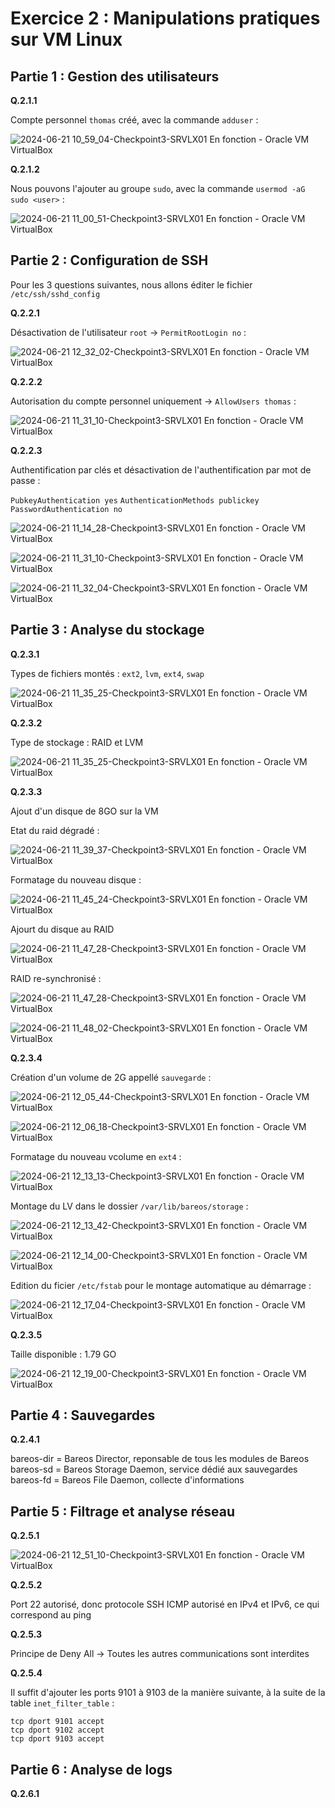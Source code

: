 # Exercice 2 : Manipulations pratiques sur VM Linux

## Partie 1 : Gestion des utilisateurs

**Q.2.1.1**

Compte personnel `thomas` créé, avec la commande `adduser` : 

![2024-06-21 10_59_04-Checkpoint3-SRVLX01  En fonction  - Oracle VM VirtualBox](https://github.com/ThoXinou/Checkpoint_3/assets/159007018/8745aed3-920a-4ba0-8aff-295aeac8868d)

**Q.2.1.2**

Nous pouvons l'ajouter au groupe `sudo`, avec la commande `usermod -aG sudo <user>` : 

![2024-06-21 11_00_51-Checkpoint3-SRVLX01  En fonction  - Oracle VM VirtualBox](https://github.com/ThoXinou/Checkpoint_3/assets/159007018/30bef43e-9b36-4360-8300-8642d8910c46)

## Partie 2 : Configuration de SSH

Pour les 3 questions suivantes, nous allons éditer le fichier `/etc/ssh/sshd_config`

**Q.2.2.1**

Désactivation de l'utilisateur `root` -> `PermitRootLogin no` : 

![2024-06-21 12_32_02-Checkpoint3-SRVLX01  En fonction  - Oracle VM VirtualBox](https://github.com/ThoXinou/Checkpoint_3/assets/159007018/61494bc3-e722-4e26-91cd-664b40aa2843)

**Q.2.2.2**

Autorisation du compte personnel uniquement -> `AllowUsers thomas` : 

![2024-06-21 11_31_10-Checkpoint3-SRVLX01  En fonction  - Oracle VM VirtualBox](https://github.com/ThoXinou/Checkpoint_3/assets/159007018/c0961e40-7a58-4cd1-8cee-aff2445e424b)

**Q.2.2.3**

Authentification par clés et désactivation de l'authentification par mot de passe : 

`PubkeyAuthentication yes`
`AuthenticationMethods publickey`
`PasswordAuthentication no`

![2024-06-21 11_14_28-Checkpoint3-SRVLX01  En fonction  - Oracle VM VirtualBox](https://github.com/ThoXinou/Checkpoint_3/assets/159007018/efaddf98-cf56-4746-8af4-979c6aeb7702)

![2024-06-21 11_31_10-Checkpoint3-SRVLX01  En fonction  - Oracle VM VirtualBox](https://github.com/ThoXinou/Checkpoint_3/assets/159007018/0059b22c-39fd-4c37-91e9-da6bfac245a7)

![2024-06-21 11_32_04-Checkpoint3-SRVLX01  En fonction  - Oracle VM VirtualBox](https://github.com/ThoXinou/Checkpoint_3/assets/159007018/719b8f89-621f-4fea-a28a-ee820d1621d8)

## Partie 3 : Analyse du stockage

**Q.2.3.1**

Types de fichiers montés : `ext2`, `lvm`, `ext4`, `swap`

![2024-06-21 11_35_25-Checkpoint3-SRVLX01  En fonction  - Oracle VM VirtualBox](https://github.com/ThoXinou/Checkpoint_3/assets/159007018/ee4503d6-0522-47ac-8703-56e7328b81c9)

**Q.2.3.2**

Type de stockage : RAID et LVM

![2024-06-21 11_35_25-Checkpoint3-SRVLX01  En fonction  - Oracle VM VirtualBox](https://github.com/ThoXinou/Checkpoint_3/assets/159007018/9d7bc308-ef47-4c08-b122-7583be4b9cfd)


**Q.2.3.3**

Ajout d'un disque de 8GO sur la VM

Etat du raid dégradé : 

![2024-06-21 11_39_37-Checkpoint3-SRVLX01  En fonction  - Oracle VM VirtualBox](https://github.com/ThoXinou/Checkpoint_3/assets/159007018/0d8d2c16-2c67-4cca-a36c-ff6940cc2c14)

Formatage du nouveau disque : 

![2024-06-21 11_45_24-Checkpoint3-SRVLX01  En fonction  - Oracle VM VirtualBox](https://github.com/ThoXinou/Checkpoint_3/assets/159007018/6b4dc985-863a-47a2-80b5-76a2b7b0e136)

Ajourt du disque au RAID

![2024-06-21 11_47_28-Checkpoint3-SRVLX01  En fonction  - Oracle VM VirtualBox](https://github.com/ThoXinou/Checkpoint_3/assets/159007018/89092480-028d-45c2-ba1d-41b8f2ef2223)

RAID re-synchronisé : 

![2024-06-21 11_47_28-Checkpoint3-SRVLX01  En fonction  - Oracle VM VirtualBox](https://github.com/ThoXinou/Checkpoint_3/assets/159007018/9f3fe4f4-6406-40ce-8552-f25e00ad4986)

![2024-06-21 11_48_02-Checkpoint3-SRVLX01  En fonction  - Oracle VM VirtualBox](https://github.com/ThoXinou/Checkpoint_3/assets/159007018/e7c4fd75-37fd-4718-b45f-596e9df9d802)

**Q.2.3.4**

Création d'un volume de 2G appellé `sauvegarde` : 

![2024-06-21 12_05_44-Checkpoint3-SRVLX01  En fonction  - Oracle VM VirtualBox](https://github.com/ThoXinou/Checkpoint_3/assets/159007018/c7e80c7c-3671-4e07-9146-15c901ed12e5)

![2024-06-21 12_06_18-Checkpoint3-SRVLX01  En fonction  - Oracle VM VirtualBox](https://github.com/ThoXinou/Checkpoint_3/assets/159007018/f394c7fb-2c6a-4d7e-a84c-29765b18b114)

Formatage du nouveau vcolume en `ext4` : 

![2024-06-21 12_13_13-Checkpoint3-SRVLX01  En fonction  - Oracle VM VirtualBox](https://github.com/ThoXinou/Checkpoint_3/assets/159007018/2c234aa7-ccc0-4774-94ff-634a995788d7)

Montage du LV dans le dossier `/var/lib/bareos/storage` : 

![2024-06-21 12_13_42-Checkpoint3-SRVLX01  En fonction  - Oracle VM VirtualBox](https://github.com/ThoXinou/Checkpoint_3/assets/159007018/70e9c5fe-036a-45be-bba4-b5545f9002a9)

![2024-06-21 12_14_00-Checkpoint3-SRVLX01  En fonction  - Oracle VM VirtualBox](https://github.com/ThoXinou/Checkpoint_3/assets/159007018/fd07f7e2-bfb8-4812-a66c-29e32ab4b877)

Edition du ficier `/etc/fstab` pour le montage automatique au démarrage : 

![2024-06-21 12_17_04-Checkpoint3-SRVLX01  En fonction  - Oracle VM VirtualBox](https://github.com/ThoXinou/Checkpoint_3/assets/159007018/22b1ab96-7e14-4b1a-9f50-e1c6472f16aa)

**Q.2.3.5**

Taille disponible : 1.79 GO

![2024-06-21 12_19_00-Checkpoint3-SRVLX01  En fonction  - Oracle VM VirtualBox](https://github.com/ThoXinou/Checkpoint_3/assets/159007018/c9716cc8-4990-4f08-95d1-bda1be8c7a15)


## Partie 4 : Sauvegardes

**Q.2.4.1**

bareos-dir = Bareos Director, reponsable de tous les modules de Bareos
bareos-sd = Bareos Storage Daemon, service dédié aux sauvegardes
bareos-fd = Bareos File Daemon, collecte d'informations

## Partie 5 : Filtrage et analyse réseau

**Q.2.5.1**

![2024-06-21 12_51_10-Checkpoint3-SRVLX01  En fonction  - Oracle VM VirtualBox](https://github.com/ThoXinou/Checkpoint_3/assets/159007018/f4ec5c08-9745-4925-aa46-fa9bbe6c921b)

**Q.2.5.2**

Port 22 autorisé, donc protocole SSH
ICMP autorisé en IPv4 et IPv6, ce qui correspond au ping

**Q.2.5.3**

Principe de Deny All -> Toutes les autres communications sont interdites

**Q.2.5.4**

Il suffit d'ajouter les ports 9101 à 9103 de la manière suivante, à la suite de la table `inet_filter_table` : 
```
tcp dport 9101 accept
tcp dport 9102 accept
tcp dport 9103 accept
```


## Partie 6 : Analyse de logs

**Q.2.6.1**

